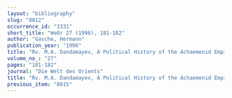 ```yaml
---
layout: "bibliography"
slug: "8812"
occurrence_id: "3331"
short_title: "WeOr 27 (1996), 181-182"
author: "Gasche, Hermann"
publication_year: "1996"
title: "Rv. M.A. Dandamayev, A Political History of the Achaemenid Empire (Leiden 1989)"
volume_no_: "27"
pages: "181-182"
journal: "Die Welt des Orients"
title: "Rv. M.A. Dandamayev, A Political History of the Achaemenid Empire (Leiden 1989)"
previous_item: "8815"
---
```


